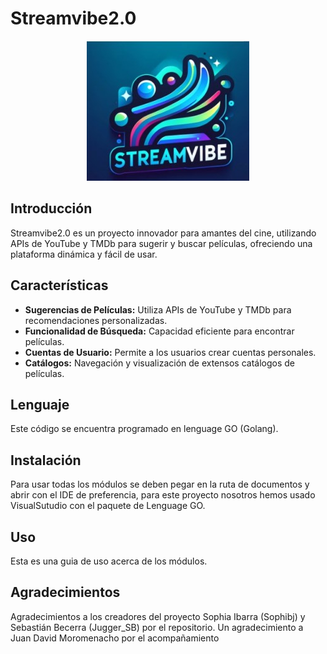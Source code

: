 # Streamvibe2.0

<p align="center">
  <img src="https://github.com/Sophibj/Streamvibe2.0/blob/main/StreamVibe.jpg" alt="StreamVibe">
</p>

## Introducción
Streamvibe2.0 es un proyecto innovador para amantes del cine, utilizando APIs de YouTube y TMDb para sugerir y buscar películas, ofreciendo una plataforma dinámica y fácil de usar.

## Características
- **Sugerencias de Películas:** Utiliza APIs de YouTube y TMDb para recomendaciones personalizadas.
- **Funcionalidad de Búsqueda:** Capacidad eficiente para encontrar películas.
- **Cuentas de Usuario:** Permite a los usuarios crear cuentas personales.
- **Catálogos:** Navegación y visualización de extensos catálogos de películas.

## Lenguaje
Este código se encuentra programado en lenguage GO (Golang).

## Instalación
Para usar todas los módulos se deben pegar en la ruta de documentos y abrir con el IDE de preferencia, para este proyecto nosotros hemos usado VisualSutudio con el paquete de Lenguage GO.

## Uso
Esta es una guia de uso acerca de los módulos.



## Agradecimientos
Agradecimientos a los creadores del proyecto Sophia Ibarra (Sophibj) y Sebastián Becerra (Jugger_SB) por el repositorio.
Un agradecimiento a Juan David Moromenacho por el acompañamiento
